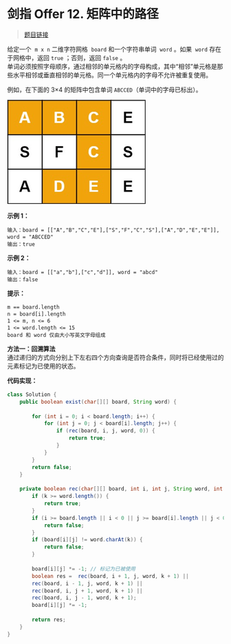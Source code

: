 <!-- customize-tags:回溯 -->

# 剑指 Offer 12. 矩阵中的路径

> [题目链接](https://leetcode.cn/problems/ju-zhen-zhong-de-lu-jing-lcof/)

给定一个  `m x n` 二维字符网格  `board` 和一个字符串单词  `word` 。如果  `word` 存在于网格中，返回 `true` ；否则，返回 `false` 。  
单词必须按照字母顺序，通过相邻的单元格内的字母构成，其中“相邻”单元格是那些水平相邻或垂直相邻的单元格。同一个单元格内的字母不允许被重复使用。

例如，在下面的 3×4 的矩阵中包含单词 `ABCCED`（单词中的字母已标出）。

![img](/assets/image/word2.jpg)

**示例 1：**

```text
输入：board = [["A","B","C","E"],["S","F","C","S"],["A","D","E","E"]], word = "ABCCED"
输出：true
```

**示例 2：**

```text
输入：board = [["a","b"],["c","d"]], word = "abcd"
输出：false
```

**提示：**

```text
m == board.length
n = board[i].length
1 <= m, n <= 6
1 <= word.length <= 15
board 和 word 仅由大小写英文字母组成
```

**方法一：回溯算法**  
通过递归的方式向分别上下左右四个方向查询是否符合条件，同时将已经使用过的元素标记为已使用的状态。

**代码实现：**

```java
class Solution {
    public boolean exist(char[][] board, String word) {

        for (int i = 0; i < board.length; i++) {
            for (int j = 0; j < board[i].length; j++) {
                if (rec(board, i, j, word, 0)) {
                    return true;
                }
            }
        }
        return false;
    }

    private boolean rec(char[][] board, int i, int j, String word, int k) {
        if (k >= word.length()) {
            return true;
        }
        if (i >= board.length || i < 0 || j >= board[i].length || j < 0) {
            return false;
        }
        if (board[i][j] != word.charAt(k)) {
            return false;
        }

        board[i][j] *= -1; // 标记为已被使用
        boolean res =  rec(board, i + 1, j, word, k + 1) ||
        rec(board, i - 1, j, word, k + 1) ||
        rec(board, i, j + 1, word, k + 1) ||
        rec(board, i, j - 1, word, k + 1);
        board[i][j] *= -1;

        return res;
    }
}
```
